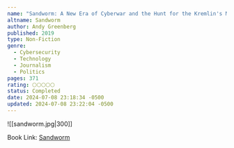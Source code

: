 ```yaml
---
name: "Sandworm: A New Era of Cyberwar and the Hunt for the Kremlin's Most Dangerous Hackers"
altname: Sandworm
author: Andy Greenberg
published: 2019
type: Non-Fiction
genre:
  - Cybersecurity
  - Technology
  - Journalism
  - Politics
pages: 371
rating: 🌕🌕🌕🌕🌕
status: Completed
date: 2024-07-08 23:18:34 -0500
updated: 2024-07-08 23:22:04 -0500
---
```


![[sandworm.jpg|300]]

Book Link: [Sandworm](https://www.goodreads.com/book/show/41436213-sandworm)
